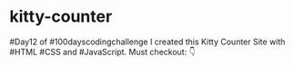 # kitty-counter
#Day12 of #100dayscodingchallenge I created this Kitty Counter Site with #HTML #CSS and #JavaScript. Must checkout: 👇

